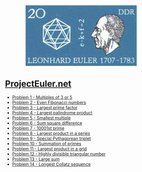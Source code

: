 <p align="center">
  <img height="200" src="https://raw.githubusercontent.com/eslerm/projecteuler/main/euler.png">
</p>

# [ProjectEuler.net](https://projecteuler.net)

 - [Problem 1 - Multiples of 3 or 5](exercises/euler-001.ipynb)
 - [Problem 2 - Even Fibonacci numbers](exercises/euler-002.ipynb)
 - [Problem 3 - Largest prime factor](exercises/euler-003.ipynb)
 - [Problem 4 - Largest palindrome product](exercises/euler-004.ipynb)
 - [Problem 5 - Smallest multiple](exercises/euler-005.ipynb)
 - [Problem 6 - Sum square difference](exercises/euler-006.ipynb)
 - [Problem 7 - 10001st prime](exercises/euler-007.ipynb)
 - [Problem 8 - Largest product in a series](exercises/euler-008.ipynb)
 - [Problem 9 - Special Pythagorean triplet](exercises/euler-009.ipynb)
 - [Problem 10 - Summation of primes](exercises/euler-010.ipynb)
 - [Problem 11 - Largest product in a grid](exercises/euler-011.ipynb)
 - [Problem 12 - Highly divisible triangular number](exercises/euler-012.ipynb)
 - [Problem 13 - Large sum](exercises/euler-013.ipynb)
 - [Problem 14 - Longest Collatz sequence](exercies/euler-014.ipynb)
